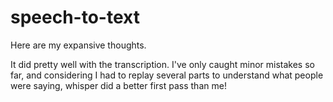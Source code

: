 # speech-to-text



Here are my expansive thoughts. 

It did pretty well with the transcription. I've only caught minor mistakes so far, and considering I had to replay several parts to understand what people were saying, whisper did a better first pass than me!